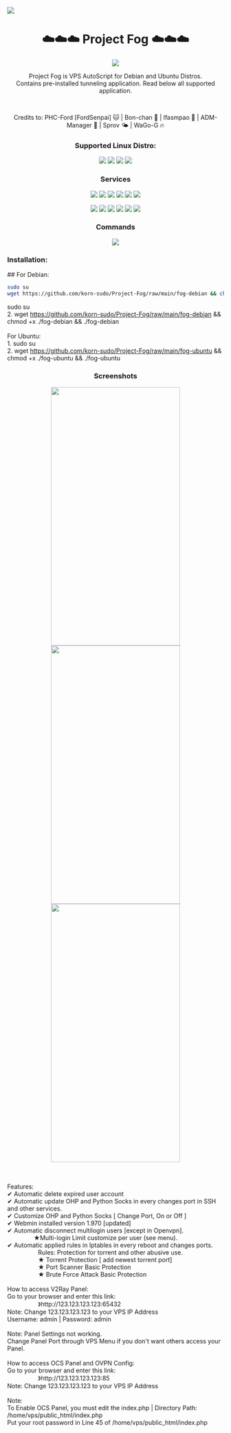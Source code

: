 ![](https://komarev.com/ghpvc/?username=korn-sudo&color=green)

<h1 align="center">☁️☁️☁️ Project Fog ☁️☁️☁️ </h1>
 <p align="center"> <img src="https://img.shields.io/badge/Version-2.3.3-pink.svg" </p>
<br>  

<p align="center">
Project Fog is VPS AutoScript for Debian and Ubuntu Distros. 
<br> Contains pre-installed tunneling application. Read below all supported application.
  </p>
  <br>  
  
<p align="center">
  Credits to:
PHC-Ford [FordSenpai] 🐱 |
Bon-chan 🦢 |
lfasmpao 🐯 |
ADM-Manager 🐬 |
Sprov 🌤️ |
WaGo-G 🔥
  </p>

<h3 align="center">Supported Linux Distro:</h3>
<p align="center">
  <a><img src="https://img.shields.io/badge/Support-Debian%209-red.svg"></a>
  <a><img src="https://img.shields.io/badge/Support-Debian 10-red.svg"></a>
  <a><img src="https://img.shields.io/badge/Support-Ubuntu 18-blue.svg"></a>
  <a><img src="https://img.shields.io/badge/Support-Ubuntu 20-blue.svg"></a>
</p>

<h3 align="center">Services</h3>
<p align="center">
  <a><img src="https://img.shields.io/badge/Service-OpenSSH-green.svg" ></a>
  <a><img src="https://img.shields.io/badge/Service-Dropbear-green.svg"></a>
  <a><img src="https://img.shields.io/badge/Service-Stunnel-green.svg"></a>
  <a><img src="https://img.shields.io/badge/Service-OpenVPN TCP-green.svg"></a>
  <a><img src="https://img.shields.io/badge/Service-OpenVPN UDP-green.svg"></a>
 <a><img src="https://img.shields.io/badge/Service-Squid3-green.svg"></a>
  <p align="center">
  <a><img src="https://img.shields.io/badge/Service-Privoxy-green.svg"></a>
  <a><img src="https://img.shields.io/badge/Service-OHP-green.svg"></a>
  <a><img src="https://img.shields.io/badge/Service-Python Socks Proxy-green.svg"></a>
  <a><img src="https://img.shields.io/badge/Service-Shadowsocks-green.svg"></a>
  <a><img src="https://img.shields.io/badge/Service-V2Ray-green.svg"></a>
   <a><img src="https://img.shields.io/badge/Service-OCS Panel-green.svg"></a>
  </p>
  
<h3 align="center">Commands</h3>
<p align="center">
   <a><img src="https://img.shields.io/badge/ Commands:-menu-yellow.svg"></a>
  </p>

<h3 align="left">Installation:</h3>
## For Debian:

```sh
sudo su
wget https://github.com/korn-sudo/Project-Fog/raw/main/fog-debian && chmod +x ./fog-debian && ./fog-debian
```

 sudo su
<br>2. wget https://github.com/korn-sudo/Project-Fog/raw/main/fog-debian && chmod +x ./fog-debian && ./fog-debian
<br>
<br>For Ubuntu:
<br>1. sudo su
<br>2. wget https://github.com/korn-sudo/Project-Fog/raw/main/fog-ubuntu && chmod +x ./fog-ubuntu && ./fog-ubuntu


<h3 align="center">Screenshots</h3>
<p align="center">
<img src="https://phcorner.net/attachments/1613046228263-png.1297707/" width=300 height=600 >
<img src="https://phcorner.net/attachments/screenshot_20210211-183356_chrome-jpg.1297712/" width=300 height=600 >
 <img src="https://phcorner.net/attachments/1613383892218-png.1302954/" width=300 height=600 >
</p>

<br>
<br>Features:
<br>✔ Automatic delete expired user account
<br>✔ Automatic update OHP and Python Socks in every changes port in SSH and other services.
<br>✔ Customize OHP and Python Socks [ Change Port, On or Off ]
<br>✔ Webmin installed version 1.970 [updated]
<br>✔ Automatic disconnect multilogin users [except in Openvpn].
⠀<br>⠀⠀⠀⠀⠀⠀★Multi-login Limit customize per user (see menu).
<br>✔ Automatic applied rules in Iptables in every reboot and changes ports.
<br>⠀⠀⠀⠀⠀⠀⠀Rules: Protection for torrent and other abusive use.
<br>⠀⠀⠀⠀⠀⠀⠀★ Torrent Protection [ add newest torrent port]
<br>⠀⠀⠀⠀⠀⠀⠀★ Port Scanner Basic Protection
<br>⠀⠀⠀⠀⠀⠀⠀★ Brute Force Attack Basic Protection
<br>
<br>How to access V2Ray Panel:
<br>Go to your browser and enter this link:
<br>⠀⠀⠀⠀⠀⠀⠀》http://123.123.123.123:65432
<br>Note: Change 123.123.123.123 to your VPS IP Address
<br>Username: admin | Password: admin
<br>
<br>Note: Panel Settings not working.
<br>Change Panel Port through VPS Menu if you don't want others access your Panel.
<br>
<br>How to access OCS Panel and OVPN Config:
<br>Go to your browser and enter this link:
<br>⠀⠀⠀⠀⠀⠀⠀》http://123.123.123.123:85
<br>Note: Change 123.123.123.123 to your VPS IP Address
<br>
<br>Note:
<br>To Enable OCS Panel, you must edit the index.php | Directory Path: /home/vps/public_html/index.php
<br>Put your root password in Line 45 of /home/vps/public_html/index.php
<br>

